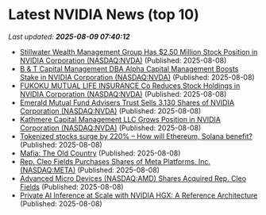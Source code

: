 # Latest NVIDIA News (top 10)
_Last updated: **2025-08-09 07:40:12**_

- [Stillwater Wealth Management Group Has $2.50 Million Stock Position in NVIDIA Corporation (NASDAQ:NVDA)](https://www.etfdailynews.com/2025/08/08/stillwater-wealth-management-group-has-2-50-million-stock-position-in-nvidia-corporation-nasdaqnvda/) (Published: 2025-08-08)
- [B & T Capital Management DBA Alpha Capital Management Boosts Stake in NVIDIA Corporation (NASDAQ:NVDA)](https://www.etfdailynews.com/2025/08/08/b-t-capital-management-dba-alpha-capital-management-boosts-stake-in-nvidia-corporation-nasdaqnvda/) (Published: 2025-08-08)
- [FUKOKU MUTUAL LIFE INSURANCE Co Reduces Stock Holdings in NVIDIA Corporation (NASDAQ:NVDA)](https://www.etfdailynews.com/2025/08/08/fukoku-mutual-life-insurance-co-reduces-stock-holdings-in-nvidia-corporation-nasdaqnvda/) (Published: 2025-08-08)
- [Emerald Mutual Fund Advisers Trust Sells 3,130 Shares of NVIDIA Corporation (NASDAQ:NVDA)](https://www.etfdailynews.com/2025/08/08/emerald-mutual-fund-advisers-trust-sells-3130-shares-of-nvidia-corporation-nasdaqnvda/) (Published: 2025-08-08)
- [Kathmere Capital Management LLC Grows Position in NVIDIA Corporation (NASDAQ:NVDA)](https://www.etfdailynews.com/2025/08/08/kathmere-capital-management-llc-grows-position-in-nvidia-corporation-nasdaqnvda/) (Published: 2025-08-08)
- [Tokenized stocks surge by 220% – How will Ethereum, Solana benefit?](https://ambcrypto.com/tokenised-stocks-surge-by-220-how-will-ethereum-solana-benefit/) (Published: 2025-08-08)
- [Mafia: The Old Country](https://www.giantbomb.com/mafia-the-old-country/3030-87203/) (Published: 2025-08-08)
- [Rep. Cleo Fields Purchases Shares of Meta Platforms, Inc. (NASDAQ:META)](https://www.etfdailynews.com/2025/08/08/rep-cleo-fields-purchases-shares-of-meta-platforms-inc-nasdaqmeta/) (Published: 2025-08-08)
- [Advanced Micro Devices (NASDAQ:AMD) Shares Acquired Rep. Cleo Fields](https://www.etfdailynews.com/2025/08/08/advanced-micro-devices-nasdaqamd-shares-acquired-rep-cleo-fields/) (Published: 2025-08-08)
- [Private AI Inference at Scale with NVIDIA HGX: A Reference Architecture](https://www.ntpro.nl/blog/archives/3826-Private-AI-Inference-at-Scale-with-NVIDIA-HGX-A-Reference-Architecture.html) (Published: 2025-08-08)
